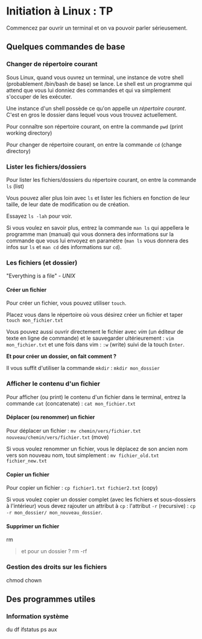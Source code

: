 # Initiation à Linux : TP

Commencez par ouvrir un terminal et on va pouvoir parler sérieusement.

## Quelques commandes de base

### Changer de répertoire courant

Sous Linux, quand vous ouvrez un terminal, une instance de votre shell
(probablement /bin/bash de base) se lance. Le shell est un programme qui attend
que vous lui donniez des commandes et qui va simplement s'occuper de les
exécuter.

Une instance d'un shell possède ce qu'on appelle un *répertoire courant*. C'est
en gros le dossier dans lequel vous vous trouvez actuellement.

Pour connaître son répertoire courant, on entre la commande `pwd` (print
working directory)

Pour changer de répertoire courant, on entre la commande `cd` (change
directory)

### Lister les fichiers/dossiers

Pour lister les fichiers/dossiers du répertoire courant, on entre la commande
`ls` (list)

Vous pouvez aller plus loin avec `ls` et lister les fichiers en fonction de
leur taille, de leur date de modification ou de création.

Essayez `ls -lah` pour voir.

Si vous voulez en savoir plus, entrez la commande `man ls` qui appellera le
programme man (manual) qui vous donnera des informations sur la commande que
vous lui envoyez en paramètre (`man ls` vous donnera des infos sur `ls` et
`man cd` des informations sur `cd`).

### Les fichiers (et dossier)

"Everything is a file" - *UNIX*

#### Créer un fichier

Pour créer un fichier, vous pouvez utiliser `touch`.

Placez vous dans le répertoire où vous désirez créer un fichier et taper
`touch mon_fichier.txt`

Vous pouvez aussi ouvrir directement le fichier avec *vim* (un éditeur de texte
en ligne de commande) et le sauvegarder ultérieurement : `vim mon_fichier.txt`
et une fois dans vim : `:w` (write) suivi de la touch `Enter`.

**Et pour créer un dossier, on fait comment ?**

Il vous suffit d'utiliser la commande `mkdir` : `mkdir mon_dossier`

### Afficher le contenu d'un fichier

Pour afficher (ou print) le contenu d'un fichier dans le terminal, entrez la
commande `cat` (concatenate) : `cat mon_fichier.txt`

#### Déplacer (ou renommer) un fichier

Pour déplacer un fichier : `mv chemin/vers/fichier.txt nouveau/chemin/vers/fichier.txt` (move)

Si vous voulez renommer un fichier, vous le déplacez de son ancien nom vers son
nouveau nom, tout simplement : `mv fichier_old.txt fichier_new.txt`

#### Copier un fichier

Pour copier un fichier : `cp fichier1.txt fichier2.txt` (copy)

Si vous voulez copier un dossier complet (avec les fichiers et sous-dossiers à
l'intérieur) vous devez rajouter un attribut à `cp` : l'attribut `-r`
(recursive) : `cp -r mon_dossier/ mon_nouveau_dossier`.

#### Supprimer un fichier

rm

> et pour un dossier ? rm -rf

### Gestion des droits sur les fichiers

chmod chown

## Des programmes utiles

### Information système

du
df
ifstatus
ps aux
